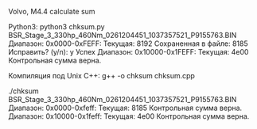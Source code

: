 Volvo, M4.4 calculate sum

Python3:
python3 chksum.py BSR_Stage_3_330hp_460Nm_0261204451_1037357521_P9155763.BIN
Диапазон: 0x0000-0xFEFF:
  Текущая: 8192
  Сохраненная в файле: 8185
  Исправить? (y/n): y
  Успех
Диапазон: 0x10000-0x1FEFF:
  Текущая: 4e00
  Контрольная сумма верна.

Компиляция под Unix C++:
g++ -o chksum chksum.cpp

./chksum BSR_Stage_3_330hp_460Nm_0261204451_1037357521_P9155763.BIN 
Диапазон: 0x0000-0xfeff:
  Текущая: 8185
  Контрольная сумма верна.
Диапазон: 0x10000-0x1feff:
  Текущая: 4e00
  Контрольная сумма верна.
